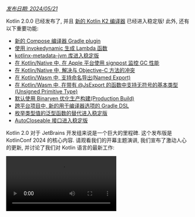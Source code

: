 [//]: # (title: Kotlin 2.0.0 中的新功能)

_[发布日期: 2024/05/21](releases.md#release-details)_

Kotlin 2.0.0 已经发布了, 并且 [新的 Kotlin K2 编译器](#kotlin-k2-compiler) 已经进入稳定版!
此外, 还有以下重要功能:

* [新的 Compose 编译器 Gradle plugin](#new-compose-compiler-gradle-plugin)
* [使用 invokedynamic 生成 Lambda 函数](#generation-of-lambda-functions-using-invokedynamic)
* [kotlinx-metadata-jvm 库进入稳定版](#the-kotlinx-metadata-jvm-library-is-stable)
* [在 Kotlin/Native 中, 在 Apple 平台使用 signpost 监控 GC 性能](#monitoring-gc-performance-with-signposts-on-apple-platforms)
* [在 Kotlin/Native 中, 解决与 Objective-C 方法的冲突](#resolving-conflicts-with-objective-c-methods)
* [在 Kotlin/Wasm 中, 支持命名导出(Named Export)](#support-for-named-export)
* [在 Kotlin/Wasm 中, 在带有 @JsExport 的函数中支持无符号的基本类型(Unsigned Primitive Type)](#support-for-unsigned-primitive-types-in-functions-with-jsexport)
* [默认使用 Binaryen 优化生产构建(Production Build)](#optimized-production-builds-by-default-using-binaryen)
* [跨平台项目中, 新的用于编译器选项的 Gradle DSL](#new-gradle-dsl-for-compiler-options-in-multiplatform-projects)
* [枚举类型值的泛型函数的替代进入稳定版](#stable-replacement-of-the-enum-class-values-generic-function)
* [AutoCloseable 接口进入稳定版](#stable-autocloseable-interface)

Kotlin 2.0 对于 JetBrains 开发组来说是一个巨大的里程碑.
这个发布版是 KotlinConf 2024 的核心内容.
请观看我们的开幕主题演讲, 我们宣布了激动人心的更新, 并讨论了我们对 Kotlin 语言的最新工作:

<video src="https://www.youtube.com/v/Ar73Axsz2YA" title="KotlinConf'24 - Keynote"/>

## IDE 支持 {id="ide-support"}

最新版的 IntelliJ IDEA 和 Android Studio 中绑定了支持 Kotlin 2.0.0 的 Kotlin plugin.
你不需要在你的 IDE 中更新 Kotlin plugin.
你需要做的只是在你的构建脚本中 [变更 Kotlin 版本](releases.md#update-to-a-new-kotlin-version) 为 Kotlin 2.0.0.

* 关于 IntelliJ IDEA 对 Kotlin K2 编译器的支持, 请参见 [IDE 中的支持](#support-in-ides).
* 关于 IntelliJ IDEA 对 Kotlin 的支持, 请参见 [Kotlin 的发布版本](releases.md#ide-support).

## Kotlin K2 编译器 {id="kotlin-k2-compiler"}

完成 K2 编译器的道路是很漫长的, 但是现在 JetBrains 开发组终于准备好宣布它进入稳定版.
在 Kotlin 2.0.0 中, 默认使用新的 Kotlin K2 编译器, 并且它对于所有的编译目标平台都进入 [稳定版](components-stability.md):
JVM, Native, Wasm, 以及 JS.
新的编译器带来了很大的性能改善, 加快新的语言功能的开发, 统一了 Kotlin 支持的所有平台, 并为跨平台项目提供一个更好的架构.

JetBrains 开发组成功的编译了来自选定的用户项目以及内部项目的 1000 万行代码, 确保了新编译器的质量.
18,000 名开发者参与了编译器稳定化的过程, 在总计 80,000 项目中测试了新的 K2 编译器, 并报告他们发现的问题.

为了帮助使用者尽可能平滑的迁移到新编译器, 我们创建了 [K2 编译器迁移向导](k2-compiler-migration-guide.md).
这个向导解释了编译器的各种优点, 指出你可能遇到的各种变更, 并描述在必要的情况下如何回退到之前的版本.

在一篇 [Blog](https://blog.jetbrains.com/kotlin/2024/04/k2-compiler-performance-benchmarks-and-how-to-measure-them-on-your-projects/) 中,
我们讨论了 K2 编译器在不同项目中的性能.
如果你想要查看 K2 编译器性能的真实数据, 并找到如何在你自己的项目中收集性能基准的说明, 请阅读这篇 Blog.

你也可以观看 KotlinConf 2024 的这次演讲, 其中语言首席设计师 Michail Zarečenskij, 讨论了 Kotlin 和 K2 编译器中的功能演化:

<video src="https://www.youtube.com/v/tAGJ5zJXJ7w" title="Kotlin Language Features in 2.0 and Beyond"/>

### K2 编译器目前的限制 {id="current-k2-compiler-limitations"}

在你的 Gradle 项目中启用 K2 存在一些限制, 对于下面的情况, 可能影响使用低于 Gradle 8.3 版本的项目:

* 编译来自 `buildSrc` 的源代码.
* 编译包含的构建中的 Gradle plugin.
* 编译低于 Gradle 8.3 版本的项目中使用到的其它 Gradle plugin.
* 构建 Gradle plugin 依赖项.

如果你遇到上面提到的问题, 你可以通过下面的步骤来解决这些问题:

* 对 `buildSrc`, 任何 Gradle plugin, 以及它们的依赖项, 设置语言版本:

  ```kotlin
  kotlin {
      compilerOptions {
          languageVersion.set(org.jetbrains.kotlin.gradle.dsl.KotlinVersion.KOTLIN_1_9)
          apiVersion.set(org.jetbrains.kotlin.gradle.dsl.KotlinVersion.KOTLIN_1_9)
      }
  }
  ```

  > 如果你对指定的 task 配置语言和 API 版本, 这些值会覆盖由 `compilerOptions` 扩展设置的值.
  > 这种情况下, 语言和 API 版本不应该高于 1.9.
  >
  {style="note"}

* 更新你的项目的 Gradle 版本到 8.3 或更高版本.

### 智能类型转换(Smart Cast)的改进 {id="smart-cast-improvements"}

在特定的情况下, Kotlin 编译器能够将一个对象自动转换为一个类型, 省去你必须自己进行明确类型转换的麻烦.
这个功能称为 [智能类型转换](typecasts.md#smart-casts).
Kotlin K2 编译器能够在比以前更多的场景中进行智能类型转换.

在 Kotlin 2.0.0 中, 我们在以下方面, 对智能类型转换进行了改进:

* [局部变量与后续作用域(Further Scope)](#local-variables-and-further-scopes)
* [使用逻辑 `or` 操作符的类型检查](#type-checks-with-logical-or-operator)
* [内联(Inline)函数](#inline-functions)
* [函数类型的属性](#properties-with-function-types)
* [异常处理](#exception-handling)
* [自增(Increment)和自减(Decrement)操作符](#increment-and-decrement-operators)

#### 局部变量与后续作用域(Further Scope) {id="local-variables-and-further-scopes"}

以前, 如果一个变量在 `if` 条件中被计算为非 `null`, 那么变量会被智能类型转换.
这个变量的信息会在 `if` 代码块的作用域中继续共用.

但是, 如果你在 `if` 条件 **之外** 声明变量, 在 `if` 条件中将没有变量的信息可用, 因此它不能进行智能类型转换.
在 `when` 表达式 和 `while` 循环也会发生这样的情况.

从 Kotlin 2.0.0 开始, 如果你在 `if`, `when`, 或 `while` 条件中使用变量之前声明这个变量,
那么编译器收集的关于这个变量的所有信息, 都可以在相应的代码块中访问, 以进行智能类型转换.

如果你想要进行将布尔条件抽取到变量之类的操作, 这会很有用.
之后, 你可以给变量一个有意义的名称, 这样可以改善你的代码的可读性, 并且可以在后面的代码中重用这个变量.
例如:

```kotlin
class Cat {
    fun purr() {
        println("Purr purr")
    }
}

fun petAnimal(animal: Any) {
    val isCat = animal is Cat
    if (isCat) {
        // 在 Kotlin 2.0.0 中, 编译器能够访问 isCat 的信息,
        // 因此它知道 animal 已被智能类型转换为 Cat 类型.
        // 所以, 可以调用 purr() 函数.
        // 在 Kotlin 1.9.20 中, 编译器不知道这个智能类型转换信息
        // 因此调用 purr() 函数会发生错误.
        animal.purr()
    }
}

fun main() {
    val kitty = Cat()
    petAnimal(kitty)
    // 输出结果为: Purr purr
}
```
{kotlin-runnable="true" kotlin-min-compiler-version="2.0" id="kotlin-smart-casts-k2-local-variables" validate="false"}

#### 使用逻辑 or 操作符的类型检查 {id="type-checks-with-logical-or-operator"}

在 Kotlin 2.0.0 中, 如果你使用 `or` 操作符 (`||`) 将对象的类型检查组合起来, 会执行智能类型转换, 转换为它们最近的共通超类型.
在这次变更之前, 智能类型转换总是会转换为 `Any` 类型.

这种情况下, 你仍然需要手动检查对象类型, 然后才能访问它的属性, 或调用它的函数.
例如:

```kotlin
interface Status {
    fun signal() {}
}

interface Ok : Status
interface Postponed : Status
interface Declined : Status

fun signalCheck(signalStatus: Any) {
    if (signalStatus is Postponed || signalStatus is Declined) {
        // signalStatus 被智能类型转换为共通的超类型 Status
        signalStatus.signal()
        // 在 Kotlin 2.0.0 之前, signalStatus 被智能类型转换为 Any 类型,
        // 因此调用 signal() 函数会导致未解析的引用错误.
        // signal() 函数只有在另一次类型检查, 才能成功调用:

        // check(signalStatus is Status)
        // signalStatus.signal()
    }
}
```

> 共通超类型是联合类型(Union Type)的一种 **近似**.
> Kotlin 中不支持 [联合类型](https://en.wikipedia.org/wiki/Union_type).
>
{style="note"}

#### 内联(Inline)函数 {id="inline-functions"}

在 Kotlin 2.0.0 中, K2 编译器以不同的方式处理内联(Inline)函数, 使得它能够结合其它编译器分析, 来确定是否能够安全的进行智能类型转换.

具体来说, 内联函数现在被看作拥有一个隐含的 [`callsInPlace`](https://kotlinlang.org/api/latest/jvm/stdlib/kotlin.contracts/-contract-builder/calls-in-place.html)
契约(Contract).
这就意味着, 传递给内联函数的任何 Lambda 函数都会被原地调用(call in place).
由于 Lambda 函数被原地调用, 编译器就知道 Lambda 函数不会泄露它的函数 body 部中包含的任何变量的引用.

编译器使用这个信息, 结合其它编译器分析, 来决定是否能够对捕获的变量安全的进行智能类型转换.
例如:

```kotlin
interface Processor {
    fun process()
}

inline fun inlineAction(f: () -> Unit) = f()

fun nextProcessor(): Processor? = null

fun runProcessor(): Processor? {
    var processor: Processor? = null
    inlineAction {
        // 在 Kotlin 2.0.0 中, 编译器知道 processor 是一个局部变量,
        // inlineAction() 是一个内联函数, 因此对 processor 的引用不会泄露.
        // 所以, 可以安全的对 processor 进行智能类型转换.

        // 如果 processor 不为 null, processor 会被智能类型转换
        if (processor != null) {
            // 编译器知道 processor 不为 null, 因此不需要安全调用(safe call)
            processor.process()

            // 在 Kotlin 1.9.20, 你必须进行安全调用(safe call):
            // processor?.process()
        }

        processor = nextProcessor()
    }

    return processor
}
```

#### 函数类型的属性 {id="properties-with-function-types"}

在 Kotlin 的之前版本中, 有一个 bug, 导致类的函数类型的属性不能智能类型转换.
我们在 Kotlin 2.0.0 和 K2 编译器中修正了这个行为. 例如:

```kotlin
class Holder(val provider: (() -> Unit)?) {
    fun process() {
        // 在 Kotlin 2.0.0 中, 如果 provider 不为 null,
        // 那么 provider 会被智能类型转换
        if (provider != null) {
            // 编译器知道 provider 不为 null
            provider()

            // 在 1.9.20, 编译器不知道 provider 不为 null,
            // 因此会产生错误:
            // Reference has a nullable type '(() -> Unit)?', use explicit '?.invoke()' to make a function-like call instead
        }
    }
}
```

这个变更也适用于对 `invoke` 操作符进行重载(overload)的情况. 例如:

```kotlin
interface Provider {
    operator fun invoke()
}

interface Processor : () -> String

class Holder(val provider: Provider?, val processor: Processor?) {
    fun process() {
        if (provider != null) {
            provider()
            // 在 1.9.20 中, 编译器会产生错误:
            // Reference has a nullable type 'Provider?' use explicit '?.invoke()' to make a function-like call instead
        }
    }
}
```

#### 异常处理 {id="exception-handling"}

在 Kotlin 2.0.0 中, 我们对异常处理进行了改进, 使得智能类型转换信息能够传递到 `catch` 和 `finally` 代码块.
这个变更让你的代码更加安全, 因为编译器会追踪你的对象是不是可为 null 的类型. 例如:

```kotlin
//sampleStart
fun testString() {
    var stringInput: String? = null
    // stringInput 被智能类型转换为 String 类型
    stringInput = ""
    try {
        // 编译器知道 stringInput 不为 null
        println(stringInput.length)
        // 输出结果为: 0

        // 编译器拒绝之前的 stringInput 智能类型转换信息.
        // 现在 stringInput 的类型为 String?.
        stringInput = null

        // 产生一个异常
        if (2 > 1) throw Exception()
        stringInput = ""
    } catch (exception: Exception) {
        // 在 Kotlin 2.0.0, 编译器知道 stringInput 可以为 null,
        // 因此 stringInput 继续是可为 null 的类型.
        println(stringInput?.length)
        // 输出结果为: null

        // 在 Kotlin 1.9.20 中, 编译器认为这里不需要安全调用, 但这是不正确的.
    }
}

//sampleEnd
fun main() {
    testString()
}
```
{kotlin-runnable="true" kotlin-min-compiler-version="2.0" id="kotlin-smart-casts-k2-exception-handling"}

#### 自增(Increment)和自减(Decrement)操作符 {id="increment-and-decrement-operators"}

在 Kotlin 2.0.0 之前, 编译器不能理解在使用自增(Increment)或自减(Decrement)操作符之后, 对象类型可能会改变.
由于编译器不能准确的追踪对象类型, 你的代码可能会发生未解析的引用错误.
在 Kotlin 2.0.0 中, 解决了这个问题:

```kotlin
interface Rho {
    operator fun inc(): Sigma = TODO()
}

interface Sigma : Rho {
    fun sigma() = Unit
}

interface Tau {
    fun tau() = Unit
}

fun main(input: Rho) {
    var unknownObject: Rho = input

    // 检查 unknownObject 是否继承 Tau 接口
    // 注意, unknownObject 有可能同时继承 Rho 和 Tau 接口.
    if (unknownObject is Tau) {
        // 使用来自 Rho 接口的重载的 inc() 操作符.
        // 在 Kotlin 2.0.0 中, unknownObject 的类型被智能类型转换为 Sigma.
        ++unknownObject

        // 在 Kotlin 2.0.0 中, 编译器知道 unknownObject 的类型为 Sigma,
        // 因此可以成功的调用 sigma() 函数.
        unknownObject.sigma()

        // 在 Kotlin 1.9.20 中, 在 inc() 被调用时, 编译器不会进行智能类型转换,
        // 因此编译器仍然认为 unknownObject 的类型为 Tau.
        // 调用 sigma() 函数会抛出编译期错误.
        
        // 在 Kotlin 2.0.0 中, 编译器知道 unknownObject 类型为 Sigma,
        // 因此调用 tau() 函数会抛出编译期错误.
        unknownObject.tau()
        // Unresolved reference 'tau'

        // 在 Kotlin 1.9.20 中, 由于编译器错误的认为 unknownObject 类型为 Tau,
        // 因此可以调用 tau() 函数,
        // 但它会抛出 ClassCastException.
    }
}
```
{kotlin-runnable="true" kotlin-min-compiler-version="2.0" id="kotlin-smart-casts-k2-increment-decrement-operators" validate="false"}

### Kotlin Multiplatform 的改进 {id="kotlin-multiplatform-improvements"}

在 Kotlin 2.0.0 中, 我们在以下方面, 对与 Kotlin Multiplatform 相关的 K2 编译器进行了改进:

* [在编译时分离共通源代码和平台源代码](#separation-of-common-and-platform-sources-during-compilation)
* [预期与实际声明(Expected and Actual Declarations)的不同可见度级别](#different-visibility-levels-of-expected-and-actual-declarations)

#### 在编译时分离共通源代码和平台源代码 {id="separation-of-common-and-platform-sources-during-compilation"}

之前, Kotlin 编译器的设计使得它在编译时不能分离共通源代码集和平台源代码集.
结果, 共通代码可以访问平台代码, 导致平台之间的行为不同.
此外, 共通代码使用的一些编译器设置和依赖项也会被泄露到平台代码中.

在 Kotlin 2.0.0 中, 我们的新的 Kotlin K2 编译器的实现包括了编译方案的重新设计, 以确保共通源代码集和平台源代码集严格分离.
当你使用 [预期(Expected)与实际(Actual) 函数](multiplatform-expect-actual.md#expected-and-actual-functions) 时, 这个变更最为明显.
之前, 你的共通代码中的函数调用, 可以被解析为平台代码中的函数. 例如:

<table>
   <tr>
       <td>共通代码</td>
       <td>平台代码</td>
   </tr>
   <tr>
<td>

```kotlin
fun foo(x: Any) = println("common foo")

fun exampleFunction() {
    foo(42)
}
```

</td>
<td>

```kotlin
// JVM
fun foo(x: Int) = println("platform foo")

// JavaScript
// 在 JavaScript 平台上, 没有 foo() 函数的重载
```

</td>
</tr>
</table>

在这个示例中, 共通代码运行在不同平台上时, 会出现不同的行为:

* 在 JVM 平台上, 在共通代码中调用 `foo()` 函数, 导致平台代码的 `foo()` 函数被调用,
  结果是 `platform foo`.
* 在 JavaScript 平台上, 在共通代码中调用 `foo()` 函数导致, 共通代码的 `foo()` 函数被调用,
  结果是 `common foo`, 因为平台代码中没有这个函数可用.

在 Kotlin 2.0.0 中, 共通代码不能访问平台代码, 因此两个平台都会成功的将 `foo()` 函数解析为共通代码中的 `foo()` 函数 : `common foo`.

除了改进平台之间的行为一致性之外, 我们还努力修正了在 IntelliJ IDEA 或 Android Studio 与编译器之间存在行为冲突的情况.
例如, 当你使用 [预期类与实际类](multiplatform-expect-actual.md#expected-and-actual-classes) 时,
会发生下面的情况:

<table>
   <tr>
       <td>共通代码</td>
       <td>平台代码</td>
   </tr>
   <tr>
<td>

```kotlin
expect class Identity {
    fun confirmIdentity(): String
}

fun common() {
    // 在 2.0.0 之前,
    // 会导致 IDE 独有的错误
    Identity().confirmIdentity()
    // RESOLUTION_TO_CLASSIFIER : Expected class
    // Identity has no default constructor.
}
```

</td>
<td>

```kotlin
actual class Identity {
    actual fun confirmIdentity() = "expect class fun: jvm"
}
```

</td>
</tr>
</table>

在这个示例中, 预期类 `Identity` 没有默认构造器, 因此在共通代码中不能成功的调用.
之前, 只有 IDE 会报告这个错误, 但在 JVM 上代码仍然能够成功编译.
但是, 现在编译器能够正确的报告错误:

```none
Expected class 'expect class Identity : Any' does not have default constructor
```

##### 解析行为不会变化的情况 {id="when-resolution-behavior-doesn-t-change"}

我们还在迁移到新的编译方案的过程中, 因此当你调用不在同一个源代码集的函数时, 解析行为仍然相同.
这个差别主要出现在, 你在共通代码中使用来自重载的情况.

假设你有一个库, 其中有 2 个 `whichFun()` 函数, 带有不同的签名:

```kotlin
// 示例库

// 模块: common
fun whichFun(x: Any) = println("common function")

// 模块: JVM
fun whichFun(x: Int) = println("platform function")
```

如果你在共通代码中调用 `whichFun()` 函数, 会被解析为库中参数类型最接近的函数:

```kotlin
// 一个在 JVM 编译目标上使用这个示例库的项目

// 模块: common
fun main() {
    whichFun(2)
    // 输出结果为: platform function
}
```

相比之下, 如果你在相同的源代码集中为 `whichFun()` 声明重载, 那么函数调用会被解析为共通代码中的函数,
因为你的代码不能访问平台相关的版本:

```kotlin
// 没有使用示例库

// 模块: common
fun whichFun(x: Any) = println("common function")

fun main() {
    whichFun(2)
    // 输出结果为: common function
}

// 模块: JVM
fun whichFun(x: Int) = println("platform function")
```

与跨平台库类似, 由于 `commonTest` 模块是在单独的源代码集中, 因此它仍然能够访问平台相关的代码.
因此, `commonTest` 模块中的函数调用的解析, 与旧的编译方案的行为相同.

将来, 这些保留不变的情况, 会变得与新的编译方案更加一致.

#### 预期与实际声明(Expected and Actual Declarations)的不同可见度级别 {id="different-visibility-levels-of-expected-and-actual-declarations"}

在 Kotlin 2.0.0 之前, 如果你在 Kotlin Multiplatform 项目中使用 [预期与实际声明(Expected and Actual Declarations)](multiplatform-expect-actual.md), 它们必须具有相同的 [可见度级别](visibility-modifiers.md).
Kotlin 2.0.0 现在也支持不同的可见度级别, 但 **只允许** 实际声明比预期声明 _更加_ 宽松.
例如:

```kotlin
expect internal class Attribute // 可见度为 internal
actual class Attribute          // 可见度默认为 public, 更加宽松
```

类似的, 如果你在实际声明中使用 [类型别名](type-aliases.md), **低层类型** 的可见度应该与预期声明相同, 或更加宽松.
例如:

```kotlin
expect internal class Attribute                 // 可见度为 internal
internal actual typealias Attribute = Expanded

class Expanded                                  // 可见度默认为 public, 更加宽松
```

### 编译器 plugin 支持 {id="compiler-plugins-support"}

目前, Kotlin K2 编译器支持以下 Kotlin 编译器 plugin:

* [`all-open`](all-open-plugin.md)
* [AtomicFU](https://github.com/Kotlin/kotlinx-atomicfu)
* [`jvm-abi-gen`](https://github.com/JetBrains/kotlin/tree/master/plugins/jvm-abi-gen)
* [`js-plain-objects`](https://github.com/JetBrains/kotlin/tree/master/plugins/js-plain-objects)
* [kapt](whatsnew1920.md#preview-kapt-compiler-plugin-with-k2)
* [Lombok](lombok.md)
* [`no-arg`](no-arg-plugin.md)
* [Parcelize](https://plugins.gradle.org/plugin/org.jetbrains.kotlin.plugin.parcelize)
* [SAM with receiver](sam-with-receiver-plugin.md)
* [serialization](serialization.md)
* [Power-assert](power-assert.md)

此外, Kotlin K2 编译器还支持:

* [Jetpack Compose](https://developer.android.com/jetpack/compose) 编译器 plugin 2.0.0,
  [已被移动进入到 Kotlin 代码仓库](https://android-developers.googleblog.com/2024/04/jetpack-compose-compiler-moving-to-kotlin-repository.html).
* [Kotlin Symbol Processing (KSP) plugin](ksp-overview.md) 从 [KSP2](https://android-developers.googleblog.com/2023/12/ksp2-preview-kotlin-k2-standalone.html) 开始的版本.

> 如果你使用任何其它编译器 plugin, 请查看它们的文档, 确定它们是否与 K2 兼容.
>
{style="tip"}

### Kotlin Power-assert 编译器 plugin (实验性功能) {id="experimental-kotlin-power-assert-compiler-plugin"}

> Kotlin Power-assert plugin 是 [实验性功能](components-stability.md#stability-levels-explained).
> 它随时有可能变更.
>
{style="warning"}

Kotlin 2.0.0 引入了实验性的 Power-assert 编译器 plugin.
这个 plugin 会在失败消息中包含上下文信息, 让调试更加容易, 更加高效, 改善编写测试的体验.

开发者经常需要使用复杂的断言库来编写有效的测试.
Power-assert plugin 能够简化这个过程, 它会自动生成失败消息, 其中包含断言表达式的中间值.
这可以帮助开发者款素理解测试失败的原因.

当一个断言在测试中失败时, 改进的错误消息会显示断言中所有变量和子表达式的值, 可以清楚的看出, 是条件的哪部分导致了失败.
对于检查多个条件的复杂断言, 这会特别有用.

要在你的项目中启用这个 plugin, 请在你的 `build.gradle(.kts)` 文件中配置它:

<tabs group="build-script">
<tab title="Kotlin" group-key="kotlin">

```kotlin
plugins {
    kotlin("multiplatform") version "2.0.0"
    kotlin("plugin.power-assert") version "2.0.0"
}

powerAssert {
    functions = listOf("kotlin.assert", "kotlin.test.assertTrue")
}
```

</tab>
<tab title="Groovy" group-key="groovy">

```groovy
plugins {
    id 'org.jetbrains.kotlin.multiplatform' version '2.0.0'
    id 'org.jetbrains.kotlin.plugin.power-assert' version '2.0.0'
}

powerAssert {
    functions = ["kotlin.assert", "kotlin.test.assertTrue"]
}
```

</tab>
</tabs>

详情请参见 [Kotlin Power-assert plugin 文档](power-assert.md).

### 如何启用 Kotlin K2 编译器 {id="how-to-enable-the-kotlin-k2-compiler"}

从 Kotlin 2.0.0 开始, Kotlin K2 编译器默认启用. 不需要额外的操作.

### 在 Kotlin Playground 中试用 Kotlin K2 编译器 {id="try-the-kotlin-k2-compiler-in-kotlin-playground"}

Kotlin Playground 支持 2.0.0 发布版. [去看看吧!](https://pl.kotl.in/czuoQprce)

### IDE 中的支持 {id="support-in-ides"}

默认情况下, IntelliJ IDEA 和 Android Studio 仍然使用之前的编译器进行代码分析, 代码完成, 高亮, 以及其它与 IDE 相关的功能.
要在你的 IDE 中得到完整的 Kotlin 2.0 体验, 请启用 K2 模式.

在你的 IDE 中, 进入 **Settings** | **Languages & Frameworks** | **Kotlin**, 并选择 **Enable K2 mode** 选项.
IDE 使用它的 K2 模式分析你的代码.

![启用 K2 模式](k2-mode.png){width=200}

启用 K2 模式之后, 由于编译器行为的变化, 你可能会注意到 IDE 分析中的不同.
关于新的 K2 编译器与以前版本的不同, 详情请参见我们的 [迁移向导](k2-compiler-migration-guide.md).

* 关于 K2 模式, 更多详情请参见 [我们的 Blog](https://blog.jetbrains.com/idea/2024/11/k2-mode-becomes-stable/).
* 我们正在积极收集关于 K2 模式的反馈意见, 因此请在我们的 [公开 Slack 频道](https://kotlinlang.slack.com/archives/C0B8H786P) 中分享你的看法.

### 留下你对新的 K2 编译器的反馈意见 {id="leave-your-feedback-on-the-new-k2-compiler"}

我们非常感谢你的反馈意见!

* 如果你遇到的新的 K2 编译器的任何问题, 请在 [我们的问题追踪系统](https://kotl.in/issue) 中报告.
* [启用 "Send usage statistics" 选项](https://www.jetbrains.com/help/idea/settings-usage-statistics.html),
  允许 JetBrains 收集关于 K2 使用状况的匿名数据.

## Kotlin/JVM {id="kotlin-jvm"}

从 2.0.0 版开始, 编译器能够生成包含 Java 22 字节码的类.
这个版本还带来了以下变更:

* [使用 invokedynamic 生成 Lambda 函数](#generation-of-lambda-functions-using-invokedynamic)
* [kotlinx-metadata-jvm 库进入稳定版](#the-kotlinx-metadata-jvm-library-is-stable)

### 使用 invokedynamic 生成 Lambda 函数 {id="generation-of-lambda-functions-using-invokedynamic"}

Kotlin 2.0.0 引入了一个新的默认方法, 使用 `invokedynamic` 生成 Lambda 函数.
这个变更与传统的生成匿名类相比, 减少了应用程序的二进制文件大小.

从第一个版本开始, Kotlin 会将 Lambda 生成为匿名类.
但是, 从 [Kotlin 1.5.0](whatsnew15.md#lambdas-via-invokedynamic) 开始, 可以通过 `-Xlambdas=indy` 编译器选项, 生成 `invokedynamic`.
在 Kotlin 2.0.0 中, `invokedynamic` 成为 Lambda 生成的默认方法.
这个方法产生更小的二进制文件, 并使 Kotlin 与 JVM 优化保持一致, 确保应用程序能够收益于现在的和未来的 JVM 性能改进.

目前, 与通常的 Lambda 编译相比, 存在 3 个限制:

* 编译为 `invokedynamic` 的 Lambda 不能序列化.
* 实验性的 [`reflect()`](https://kotlinlang.org/api/latest/jvm/stdlib/kotlin.reflect.jvm/reflect.html)
  API 不支持使用 `invokedynamic` 生成的 Lambda.
* 在这样的 Lambda 上调用 `.toString()` 会产生可读性更差的字符串表达:

```kotlin
fun main() {
    println({})

    // 使用 Kotlin 1.9.24 和反射功能, 使用
    // () -> kotlin.Unit
    
    // 使用 Kotlin 2.0.0, 使用
    // FileKt$$Lambda$13/0x00007f88a0004608@506e1b77
}
```

要保留生成 Lambda 函数的原来的行为, 你可以使用以下方法中的某一种:

* 对特定的 Lambda 标注 `@JvmSerializableLambda` 注解.
* 使用编译器选项 `-Xlambdas=class`, 对模块中所有的 Lambda, 使用原来的方法生成.

### kotlinx-metadata-jvm 库进入稳定版 {id="the-kotlinx-metadata-jvm-library-is-stable"}

在 Kotlin 2.0.0 中, `kotlinx-metadata-jvm` 库进入 [稳定版](components-stability.md#stability-levels-explained).
现在这个库改为使用 `kotlin` 包, 以及对应的座标(coordinate), 你可以通过 `kotlin-metadata-jvm` (没有 "x") 找到它.

之前, `kotlinx-metadata-jvm` 库拥有独自的发布方案和版本.
现在, 我们将构建和发布 `kotlin-metadata-jvm` 的更新, 作为 Kotlin 发布循环的一部分,
提供与 Kotlin 标准库相同的向后兼容性保证.

`kotlin-metadata-jvm` 库提供一个 API, 读取和修改 Kotlin/JVM 编译器生成的二进制文件的元数据(metadata).

<!-- Learn more about the `kotlinx-metadata-jvm` library in the [documentation](kotlin-metadata-jvm.md). -->

## Kotlin/Native {id="kotlin-native"}

这个版本带来了以下变更:

* [使用 signpost 监控 GC 性能](#monitoring-gc-performance-with-signposts-on-apple-platforms)
* [解决与 Objective-C 方法的冲突](#resolving-conflicts-with-objective-c-methods)
* [修改了 Kotlin/Native 中编译器参数的 log 级别](#changed-log-level-for-compiler-arguments)
* [向 Kotlin/Native 明确添加了标准库和平台依赖项](#explicitly-added-standard-library-and-platform-dependencies-to-kotlin-native)
* [Gradle 配置缓存中的 Task 错误](#tasks-error-in-gradle-configuration-cache)

### 在 Apple 平台使用 signpost 监控 GC 性能 {id="monitoring-gc-performance-with-signposts-on-apple-platforms"}

之前, 只能通过查看日志来监控 Kotlin/Native 的垃圾收集器(Garbage Collector, GC)的性能.
但是, 这些日志没有与 Xcode Instruments 集成, 它是一种用来调查 iOS App 性能问题的常用工具包.

从 Kotlin 2.0.0 开始, GC 使用 Instruments 中的 signpost 来报告暂停.
Signpost 允许定制你的 App 中的日志, 因此, 现在调试 iOS App 的性能时, 你可以检查应用程序的冻结是不是由 GC 暂停引起的.

关于 GC 性能分析, 详情请参见 [文档](native-memory-manager.md#monitor-gc-performance).

### 解决与 Objective-C 方法的冲突 {id="resolving-conflicts-with-objective-c-methods"}

Objective-C 方法可以有不同的名称, 但使用相同的数量和类型的参数.
例如,
[`locationManager:didEnterRegion:`](https://developer.apple.com/documentation/corelocation/cllocationmanagerdelegate/1423560-locationmanager?language=objc)
和 [`locationManager:didExitRegion:`](https://developer.apple.com/documentation/corelocation/cllocationmanagerdelegate/1423630-locationmanager?language=objc).
在 Kotlin 中, 这些方法拥有相同的签名, 试图使用它们会导致重载(overload)冲突的错误.

以前, 你需要手动压制冲突的重载, 以避免这个编译错误.
为了改善 Kotlin 与 Objective-C 的互操作性, Kotlin 2.0.0 引入了新的 `@ObjCSignatureOverride` 注解.

这个注解指示 Kotlin 编译器忽略冲突的重载, 应对从 Objective-C 类继承了带有相同参数类型但不同参数名称的多个函数的情况.

适用这个注解也比普遍的压制错误更加安全. 这个注解只能用于覆盖 Objective-C 方法的情况,
这些方法受到支持并经过测试, 而普遍的压制错误可能会隐藏重要的错误, 并导致静默的代码破坏.

### 修改了编译器参数的 log 级别 {id="changed-log-level-for-compiler-arguments"}

在这个发布版中, Kotlin/Native Gradle task (例如 `compile`, `link`, 和
`cinterop`) 中的编译器参数 log 级别, 从 `info` 变更为 `debug`.

使用 `debug` 作为默认值, log 级别与其他 Gradle 编译 task 保持一致, 并提供详细的调试信息, 包括所有的编译器参数.

### 向 Kotlin/Native 明确添加了标准库和平台依赖项 {id="explicitly-added-standard-library-and-platform-dependencies-to-kotlin-native"}

之前, Kotlin/Native 编译器会隐含的解析标准库和平台依赖项, 导致Kotlin Gradle plugin 在不同的 Kotlin 编译目标上的工作方式不一致.

现在, 每个 Kotlin/Native Gradle 编译都会通过 `compileDependencyFiles` [编译参数](multiplatform-dsl-reference.md#compilation-parameters),
在它的编译期库路径中明确的包含标准库和平台依赖项.

### Gradle 配置缓存中的 Task 错误 {id="tasks-error-in-gradle-configuration-cache"}

从 Kotlin 2.0.0 开始, 你可能会遇到配置缓存错误, 显示以下消息:
`invocation of Task.project at execution time is unsupported`.

这个错误出现在 `NativeDistributionCommonizerTask` 和 `KotlinNativeCompile` 等 task 中.

但是, 这是一个虚假的错误.
底层问题是存在与 Gradle 配置缓存不兼容的 task, 例如 `publish*` task.

你可能无法立即理解这个差异, 因为错误消息指出了一个不同的根本原因.

由于错误报告没有明确的说明正确的错误原因, [Gradle 开发组正在处理这个问题, 以修正错误报告](https://github.com/gradle/gradle/issues/21290).

## Kotlin/Wasm {id="kotlin-wasm"}

Kotlin 2.0.0 改善了性能, 以及与 JavaScript 的互操作性:

* [默认使用 Binaryen 优化生产构建(Production Build)](#optimized-production-builds-by-default-using-binaryen)
* [支持命名导出(Named Export)](#support-for-named-export)
* [在带有 `@JsExport` 的函数中支持无符号的基本类型(Unsigned Primitive Type)](#support-for-unsigned-primitive-types-in-functions-with-jsexport)
* [在 Kotlin/Wasm 中生成 TypeScript 声明文件](#generation-of-typescript-declaration-files-in-kotlin-wasm)
* [支持捕获 JavaScript 异常](#support-for-catching-javascript-exceptions)
* [新的异常处理方案, 可以作为选项使用](#new-exception-handling-proposal-is-now-supported-as-an-option)
* [`withWasm()` 函数分为 JS 和 WASI 变体](#the-withwasm-function-is-split-into-js-and-wasi-variants)

### 默认使用 Binaryen 优化生产构建(Production Build) {id="optimized-production-builds-by-default-using-binaryen"}

Kotlin/Wasm 工具链现在会对所有的项目, 在生产编译过程中使用 [Binaryen](https://github.com/WebAssembly/binaryen) 工具, 而不是以前的手动设置方案.
根据我们的估计, 它应该能够改善运行期性能, 并减少你的项目的二进制文件大小.

> 这个变更只影响生产编译. 开发编译的过程继续保持不变.
>
{style="note"}

### 支持命名导出(Named Export) {id="support-for-named-export"}

之前, 来自 Kotlin/Wasm 的所有导出声明, 在导入到 JavaScript 时使用默认导出:

```javascript
//JavaScript:
import Module from "./index.mjs"

Module.add()
```

现在, 你可以使用名称导入每个标记了 `@JsExport` 的 Kotlin 声明:

```kotlin
// Kotlin:
@JsExport
fun add(a: Int, b: Int) = a + b
```

```javascript
//JavaScript:
import { add } from "./index.mjs"
```

命名导出使得在 Kotlin 和 JavaScript 模块之间共用代码更加容易.
它改进了可读性, 并帮助你管理模块之间的依赖.

### 在带有 @JsExport 的函数中支持无符号的基本类型(Unsigned Primitive Type) {id="support-for-unsigned-primitive-types-in-functions-with-jsexport"}

从 Kotlin 2.0.0 开始, 你可以在带有 `@JsExport` 注解的外部声明和函数中, 使用 [无符号的基本类型(Unsigned Primitive Type)](unsigned-integer-types.md), 这个注解让 Kotlin/Wasm 函数可以在 JavaScript 代码 中使用.

之前的版本存在限制, 在导出和外部声明中不能直接使用 [无符号的基本类型](unsigned-integer-types.md),
这个功能可以缓解这个限制.

现在你可以导出使用无符号基本类型作为返回类型或参数类型的函数, 并使用那些返回或使用无符号基本类型的外部声明.

关于 Kotlin/Wasm 与 JavaScript 的互操作性, 详情请参见 [文档](wasm-js-interop.md#use-javascript-code-in-kotlin).

### 在 Kotlin/Wasm 中生成 TypeScript 声明文件 {id="generation-of-typescript-declaration-files-in-kotlin-wasm"}

> 在 Kotlin/Wasm 中生成 TypeScript 声明文件是 [实验性功能](components-stability.md#stability-levels-explained).
> 它随时有可能变更或被删除.
>
{style="warning"}

在 Kotlin 2.0.0 中, Kotlin/Wasm 编译器现在能够根据你的 Kotlin 代码中的任何 `@JsExport` 声明生成 TypeScript 定义.
这些定义可以供 IDE 和 JavaScript 工具使用, 用来提供代码自动完成, 帮助进行类型检查, 并使在 JavaScript 中包含 Kotlin 代码变得更加容易.

Kotlin/Wasm 编译器会收集任何标记了 `@JsExport` 的 [顶级函数](wasm-js-interop.md#functions-with-the-jsexport-annotation),
并自动在一个 `.d.ts` 文件中生成 TypeScript 定义.

要生成 TypeScript 定义, 请在你的 `build.gradle(.kts)` 文件中, 在 `wasmJs {}` 代码块中,
添加 `generateTypeScriptDefinitions()` 函数:

```kotlin
kotlin {
    wasmJs {
        binaries.executable()
        browser {
        }
        generateTypeScriptDefinitions()
    }
}
```

### 支持捕获 JavaScript 异常 {id="support-for-catching-javascript-exceptions"}

之前, Kotlin/Wasm 代码不能捕获 JavaScript 异常, 因此难以处理由程序的 JavaScript 端产生的错误.

在 Kotlin 2.0.0 中, 我们实现了在 Kotlin/Wasm 中捕获 JavaScript 异常的功能.
这个实现允许你使用 `try-catch` 代码块, 捕获特定的类型, 例如 `Throwable` 或 `JsException`,
来正确的处理这些错误.

此外, 帮助代码无论是否发生异常都会执行的 `finally` 代码块, 也能正常工作了.
尽管我们引入了对捕获 JavaScript 异常的支持, 但在 JavaScript 异常发生时,
不会提供额外的信息, 例如调用栈.
但是, [我们正在努力实现这些功能](https://youtrack.jetbrains.com/issue/KT-68185/WasmJs-Attach-js-exception-object-to-JsException).

### 新的异常处理方案, 可以作为选项使用 {id="new-exception-handling-proposal-is-now-supported-as-an-option"}

在这个发布版中, 我们在 Kotlin/Wasm 中引入了对 WebAssembly 新版本 [异常处理方案](https://github.com/WebAssembly/exception-handling/blob/main/proposals/exception-handling/Exceptions.md)
的支持.

这个更新确保新的方案符合 Kotlin 的要求, 允许在只支持方案最新版本的虚拟机上使用 Kotlin/Wasm.

请使用 `-Xwasm-use-new-exception-proposal` 编译器选项来启用新的异常处理方案, 这个选项默认关闭.

### withWasm() 函数分为 JS 和 WASI 变体 {id="the-withwasm-function-is-split-into-js-and-wasi-variants"}

用来为层级结构模板提供 Wasm 编译目标的 `withWasm()` 函数, 已被废弃,
改为使用专门的 `withWasmJs()` 和 `withWasmWasi()` 函数.

现在你可以在树定义中, 将 WASI 和 JS 编译目标分离到不同的组.

## Kotlin/JS {id="kotlin-js"}

除了其它变更之外, 这个版本还为 Kotlin 带来了现代 JS 编译, 支持更多来自 ES2015 标准的功能:

* [新的编译目标](#new-compilation-target)
* [使用 ES2015 生成器(Generator) 编译挂起函数](#suspend-functions-as-es2015-generators)
* [向 main 函数传递参数](#passing-arguments-to-the-main-function)
* [对 Kotlin/JS 项目的逐个文件编译](#per-file-compilation-for-kotlin-js-projects)
* [集合互操作性的改善](#improved-collection-interoperability)
* [支持 createInstance()](#support-for-createinstance)
* [支持类型安全的普通(plain) JavaScript 对象](#support-for-type-safe-plain-javascript-objects)
* [支持 npm 包管理器](#support-for-npm-package-manager)
* [编译 task 的变更](#changes-to-compilation-tasks)
* [不再支持旧的 Kotlin/JS JAR artifact](#discontinuing-legacy-kotlin-js-jar-artifacts)

### 新的编译目标 {id="new-compilation-target"}

在 Kotlin 2.0.0 中, 我们对 Kotlin/JS 添加了一个新的编译目标, `es2015`.
这是一种新的方式, 可以在 Kotlin 中一次性启用所有的 ES2015 功能支持.

你可以在 `build.gradle(.kts)` 文件中这样设置:

```kotlin
kotlin {
    js {
        compilerOptions {
            target.set("es2015")
        }
    }
}
```

新的编译目标会自动启用 [ES 类和模块](whatsnew19.md#experimental-support-for-es2015-classes-and-modules),
以及新支持的 [ES 生成器](#suspend-functions-as-es2015-generators).

### 使用 ES2015 生成器(Generator) 编译挂起函数 {id="suspend-functions-as-es2015-generators"}

这个发布版引入了对 ES2015 生成器(Generator) 的 [实验性](components-stability.md#stability-levels-explained) 支持,
用于编译 [挂起函数](composing-suspending-functions.md).

使用生成器而不是状态机, 能够改善你的项目的最终捆绑包(bundle)大小.
例如, JetBrains 开发组通过使用 ES2015 生成器, 成功的将它的 Space 项目的捆绑包大小减少了 20%.

[关于 ES2015 (ECMAScript 2015, ES6), 详情请参见官方文档](https://262.ecma-international.org/6.0/).

### 向 main 函数传递参数 {id="passing-arguments-to-the-main-function"}

从 Kotlin 2.0.0 开始, 你可以为 `main()` 函数指定 `args` 的来源.
这个功能使得使用命令行和传递参数变得更加容易.

要使用这个功能, 请使用新的 `passAsArgumentToMainFunction()` 函数定义 `js {}` 代码块, 这个函数返回一个字符串数组:

```kotlin
kotlin {
    js {
        binary.executable()
        passAsArgumentToMainFunction("Deno.args")
    }
}
```

函数会在运行期执行. 它接受 JavaScript 表达式, 并将它用作 `args: Array<String>` 参数,
而不是 `main()` 函数调用.

而且, 如果你使用 Node.js 运行环境, 你可以利用一个特殊的别名.
使用它, 你可以将 `process.argv` 传递给 `args` 参数, 而不是每次都手动添加它:

```kotlin
kotlin {
    js {
        binary.executable()
        nodejs {
            passProcessArgvToMainFunction()
        }
    }
}
```

### 对 Kotlin/JS 项目的逐个文件编译 {id="per-file-compilation-for-kotlin-js-projects"}

Kotlin 2.0.0 对 Kotlin/JS 项目的输出引入了一个新的粒度选项.
你现在可以设置逐个文件的编译, 为每个 Kotlin 文件生成一个 JavaScript 文件.
它有助于显著优化最终捆绑包(bundle)的大小, 并改善程序的装载时间.

之前, 只有 2 个输出选项. Kotlin/JS 编译器可以为整个项目生成单个 `.js` 文件.
但是, 这个文件可能太大, 不便于使用.
只要你想使用来自你项目的一个函数, 你就不得不包含整个 JavaScript 文件作为依赖项.
或者, 你也可以配置编译, 对每个项目模块生成单独的 `.js` 文件.
这仍然是默认的选项.

由于模块文件也可能太大, 因此在 Kotlin 2.0.0 中, 我们添加了一个更加细粒度的输出,
为每个 Kotlin 文件生成 1 个 JavaScript 文件(如果文件包含导出声明, 则生成 2 个JavaScript 文件).
要启用逐个文件编译模式, 请执行以下步骤:

1. 向你的构建文件添加 [`useEsModules()`](whatsnew19.md#experimental-support-for-es2015-classes-and-modules) 函数,
   以支持 ECMAScript 模块:

   ```kotlin
   // build.gradle.kts
   kotlin {
       js(IR) {
           useEsModules() // 启用 ES2015 模块
           browser()
       }
   }
   ```

   你也可以使用新的 `es2015` [编译目标](#new-compilation-target) 做到这一点.

2. 适用 `-Xir-per-file` 编译器选项, 或更新你的 `gradle.properties` 文件, 如下:

   ```none
   # gradle.properties
   kotlin.js.ir.output.granularity=per-file // 默认设定是 `per-module`
   ```

### 集合互操作性的改善 {id="improved-collection-interoperability"}

从 Kotlin 2.0.0 开始, 可以将签名中包含 Kotlin 集合类型的声明导出到 JavaScript (以及 TypeScript).
对于 `Set`, `Map`, 和 `List` 集合类型, 以及它们的可变(Mutable)类型, 都是如此.

要在 JavaScript 中使用 Kotlin 集合, 首先要对需要的声明标注
[`@JsExport`](https://kotlinlang.org/api/latest/jvm/stdlib/kotlin.js/-js-export/) 注解:

```kotlin
// Kotlin
@JsExport
data class User(
    val name: String,
    val friends: List<User> = emptyList()
)

@JsExport
val me = User(
    name = "Me",
    friends = listOf(User(name = "Kodee"))
)
```

然后你就可以在 JavaScript 中, 象通常的 JavaScript 数组一样使用它们:

```javascript
// JavaScript
import { User, me, KtList } from "my-module"

const allMyFriendNames = me.friends
    .asJsReadonlyArrayView()
    .map(x => x.name) // ['Kodee']
```

> 不幸的是, 还不能在 JavaScript 中创建 Kotlin 集合.
> 我们计划在 Kotlin 2.0.20 中添加这个功能.
>
{style="note"}

### 支持 createInstance() {id="support-for-createinstance"}

从 Kotlin 2.0.0 开始, 你可以在 Kotlin/JS 编译目标中使用
[`createInstance()`](https://kotlinlang.org/api/latest/jvm/stdlib/kotlin.reflect.full/create-instance.html)
函数.
之前, 这个函数只能在 JVM 中使用.

这个函数来自 [KClass](https://kotlinlang.org/api/latest/jvm/stdlib/kotlin.reflect/-k-class/) 接口,
它创建指定的类的一个新的实例, 对于获得一个 Kotlin 类的运行期引用很有用.

### 支持类型安全的普通(plain) JavaScript 对象 {id="support-for-type-safe-plain-javascript-objects"}

> `js-plain-objects` plugin 是 [实验性功能](components-stability.md#stability-levels-explained).
> 它随时有可能变更或被删除.
> `js-plain-objects` plugin **只** 支持 K2 编译器.
>
{style="warning"}

为了更容易的使用 JavaScript API, 在 Kotlin 2.0.0 中, 我们提供了一个新的 plugin: [`js-plain-objects`](https://github.com/JetBrains/kotlin/tree/master/plugins/js-plain-objects),
你可以使用它创建类型安全的普通(plain) JavaScript 对象.
这个 plugin 检查你的代码中带有 `@JsPlainObject` 注解的所有 [外部接口](wasm-js-interop.md#external-interfaces),
并添加:

* 同伴对象(Companion Object)中的一个内联的 `invoke` 操作符函数, 你可以将它用作构造器.
* 一个 `.copy()` 函数, 你可以用它创建你的对象的一个拷贝, 同时修改它的一些属性.

例如:

```kotlin
import kotlinx.js.JsPlainObject

@JsPlainObject
external interface User {
    var name: String
    val age: Int
    val email: String?
}

fun main() {
    // 创建一个 JavaScript 对象
    val user = User(name = "Name", age = 10)
    // 复制这个对象, 并添加一个 email
    val copy = user.copy(age = 11, email = "some@user.com")

    println(JSON.stringify(user))
    // 输出结果为: { "name": "Name", "age": 10 }
    println(JSON.stringify(copy))
    // 输出结果为: { "name": "Name", "age": 11, "email": "some@user.com" }
}
```

通过这种方式创建任何 JavaScript 对象都更加安全, 因为你可以在编译期看到错误, 甚至你的 IDE 还可以高亮显示错误,
而不是在运行期才能看到错误.

考虑下面的示例, 它使用一个 `fetch()` 函数与 JavaScript API 交互, 使用外部接口描述 JavaScript 对象的形式:

```kotlin
import kotlinx.js.JsPlainObject

@JsPlainObject
external interface FetchOptions {
    val body: String?
    val method: String
}

// 对 Window.fetch 的封装
suspend fun fetch(url: String, options: FetchOptions? = null) = TODO("Add your custom behavior here")

// 会发生编译期错误, 因为 "metod" 不能识别为 method
fetch("https://google.com", options = FetchOptions(metod = "POST"))
// 会发生编译期错误, 因为 method 是必须的
fetch("https://google.com", options = FetchOptions(body = "SOME STRING")) 
```

相比之下, 如果你使用 `js()` 函数, 而不是创建你的 JavaScript 对象,
就只能在运行期发现错误, 或者根本不会发生错误:

```kotlin
suspend fun fetch(url: String, options: FetchOptions? = null) = TODO("Add your custom behavior here")

// 不会发生错误. 因为 "metod" 无法识别, 会使用错误的 method(GET).
fetch("https://google.com", options = js("{ metod: 'POST' }"))

// 默认会使用 GET method. 会发生运行期错误, 因为不应该出现 body.
fetch("https://google.com", options = js("{ body: 'SOME STRING' }"))
// TypeError: Window.fetch: HEAD or GET Request cannot have a body
```

要使用 `js-plain-objects` plugin, 请向你的 `build.gradle(.kts)` 文件添加以下内容:

<tabs group="build-script">
<tab title="Kotlin" group-key="kotlin">

```kotlin
plugins {
    kotlin("plugin.js-plain-objects") version "2.0.0"
}
```

</tab>
<tab title="Groovy" group-key="groovy">

```groovy
plugins {
    id "org.jetbrains.kotlin.plugin.js-plain-objects" version "2.0.0"
}
```

</tab>
</tabs>

### 支持 npm 包管理器 {id="support-for-npm-package-manager"}

之前, Kotlin Multiplatform Gradle plugin 只能使用 [Yarn](https://yarnpkg.com/lang/en/) 作为包管理器, 来下载和安装 npm 依赖项.
从 Kotlin 2.0.0 开始, 你可以改为使用 [npm](https://www.npmjs.com/) 作为你的包管理器.
使用 npm 作为包管理器, 意味着在你的设置过程中, 减少了一个需要管理的工具.

为了保持向后兼容性, Yarn 仍然是默认的包管理器.
要使用 npm 作为你的包管理器, 请在你的 `gradle.properties` 文件中设置以下属性:

```kotlin
kotlin.js.yarn = false
```

### 编译 task 的变更 {id="changes-to-compilation-tasks"}

之前, `webpack` 和 `distributeResources` 编译 task 都输出到相同的目录.
而且, `distribution` task 也将 `dist` 声明为它的输出目录.
这就导致输出重叠,并产生编译警告.

因此, 从 Kotlin 2.0.0 开始, 我们实现了以下变更:

* `webpack` task 现在输出到单独的文件夹.
* `distributeResources` task 被完全删除.
* `distribution` task 现在的类型为 `Copy`, 并输出到 `dist` 文件夹.

### 不再支持旧的 Kotlin/JS JAR artifact {id="discontinuing-legacy-kotlin-js-jar-artifacts"}

从 Kotlin 2.0.0 开始, Kotlin 的发布版不再包含旧的 `.jar` 扩展名的 Kotlin/JS artifact.
旧的 artifact 过去曾在旧 Kotlin/JS 编译器中使用, 这个旧编译器已经不再支持了,
对于 IR 编译器, 使用 `klib` 格式, 不再需要旧的 artifact.

## Gradle 的改进 {id="gradle-improvements"}

Kotlin 2.0.0 完全兼容 Gradle 6.8.3 到 8.5版本.
你也可以使用最新的 Gradle 发布版, 但如果你这样做, 请记住, 你可能遇到废弃警告, 或者 Gradle 的某些新功能可能无法工作.

这个版本带来了以下变更:

* [跨平台项目中, 用于编译器选项的新的 Gradle DSL](#new-gradle-dsl-for-compiler-options-in-multiplatform-projects)
* [新的 Compose 编译器 Gradle plugin](#new-compose-compiler-gradle-plugin)
* [新的属性, 用于区分 JVM 和 Android 发布的库](#new-attribute-to-distinguish-jvm-and-android-published-libraries)
* [在 Kotlin/Native 中, 改进了对 CInteropProcess 的 Gradle 依赖项处理](#improved-gradle-dependency-handling-for-cinteropprocess-in-kotlin-native)
* [Gradle 中的可见度变更](#visibility-changes-in-gradle)
* [Gradle 项目中, Kotlin 数据使用新的目录](#new-directory-for-kotlin-data-in-gradle-projects)
* [在需要时下载 Kotlin/Native 编译器](#kotlin-native-compiler-downloaded-when-needed)
* [废弃编译器选项的旧的定义方式](#deprecated-old-ways-of-defining-compiler-options)
* [提高了 AGP 的最低支持版本](#bumped-minimum-supported-agp-version)
* [新的 Gradle 属性, 用于试用最新的语言版本](#new-gradle-property-for-trying-the-latest-language-version)
* [构建报告的新的 JSON 输出格式](#new-json-output-format-for-build-reports)
* [kapt 配置从父配置(superconfiguration)继承注解处理器](#kapt-configurations-inherit-annotation-processors-from-superconfigurations)
* [Kotlin Gradle plugin 不再使用已废弃的 Gradle 约定](#kotlin-gradle-plugin-no-longer-uses-deprecated-gradle-conventions)

### 跨平台项目中, 用于编译器选项的新的 Gradle DSL {id="new-gradle-dsl-for-compiler-options-in-multiplatform-projects"}

> 这个功能是 [实验性功能](components-stability.md#stability-levels-explained).
> 它随时有可能变更或被删除.
> 请注意, 只为评估目的来使用这个功能.
> 希望你能通过 [YouTrack](https://kotl.in/issue) 提供你的反馈意见.
>
{style="warning"}

在 Kotlin 2.0.0 之前, 在使用 Gradle 的跨平台项目中配置编译器选项, 只能在比较低的级别上进行, 例如对各个 task, 编译, 或源代码集.
为了更容易的在项目中更加宽泛的级别上配置编译器选项, Kotlin 2.0.0 带来了新的 Gradle DSL.

使用这个新 DSL, 你可以对所有的编译目标和共用的源代码集, 例如 `commonMain`, 在扩展级别配置编译器选项,
以及对特定的编译目标, 在编译目标级别配置编译器选项:

```kotlin
kotlin {
    compilerOptions {
        // 扩展级别共通的编译器选项
        // 对所有的编译目标和共用的源代码集, 用作默认设定
        allWarningsAsErrors.set(true)
    }
    jvm {
        compilerOptions {
            // 编译目标级别的 JVM 编译器选项
            // 对这个编译目标中的所有编译, 用作默认设定
            noJdk.set(true)
        }
    }
}
```

整个项目配置现在包含 3 层. 最高层是扩展级别, 然后是编译目标级别,
最低层是编译单元 (通常是一个编译 task):

![Kotlin 编译器选项的级别](compiler-options-levels.svg){width=700}

较高级别的设置会被用作较低级别的约定 (默认) 值:

* 扩展级编译器选项的值, 是编译目标级编译器选项的默认值, 包括共用的源代码集,
  例如 `commonMain`, `nativeMain`, 和 `commonTest`.
* 编译目标级编译器选项的值, 会被用作编译单元(task)的编译器选项的默认值,
  例如, `compileKotlinJvm` 和 `compileTestKotlinJvm` task.

反过来, 较低级别的配置, 会覆盖较高级别的相关设置:

* Task 级的编译器选项, 会覆盖编译目标级或扩展级的相关配置.
* 编译目标级的编译器选项, 会覆盖扩展级的相关配置.

在配置你的项目时, 要注意, 某些设置编译器选项的旧方式已经被 [废弃](#deprecated-old-ways-of-defining-compiler-options) 了.

我们鼓励你在跨平台项目中试用新的 DSL, 在 [YouTrack](https://kotl.in/issue) 留下反馈意见中,
因为我们计划让这个 DSL 成为推荐的编译器选项配置方案.

### 新的 Compose 编译器 Gradle plugin {id="new-compose-compiler-gradle-plugin"}

Jetpack Compose 编译器, 负责将可组合项(composable)翻译为 Kotlin 代码, 现在已被合并进入 Kotlin 代码仓库.
这将帮助 Compose 项目过渡到 Kotlin 2.0.0, 因为 Compose 编译器将会始终与 Kotlin 同时发布.
这也会将 Compose 编译器版本提升为 2.0.0.

要在你的项目中使用新的 Compose 编译器, 请在你的 `build.gradle(.kts)` 文件中适用 `org.jetbrains.kotlin.plugin.compose` Gradle plugin,
并将它的版本设置为与 Kotlin 2.0.0 相同.

关于这个变更, 以及迁移指南, 详情请参见 [Compose 编译器](https://www.jetbrains.com/help/kotlin-multiplatform-dev/compose-compiler.html) 文档.

### 新的属性, 用于区分 JVM 和 Android 发布的库 {id="new-attribute-to-distinguish-jvm-and-android-published-libraries"}

从 Kotlin 2.0.0 开始, [`org.gradle.jvm.environment`](https://docs.gradle.org/current/userguide/variant_attributes.html#sub:jvm_default_attributes)
Gradle 属性默认会和所有的 Kotlin 变体一起发布.

这个属性有助于发布 Kotlin Multiplatform 库的 JVM 和 Android 变体.
它指明某个库变体更加适合于某个 JVM 环境.
目标环境可以是 "android", "standard-jvm", 或 "no-jvm".

发布这个属性, 可以让非跨平台的客户端, 例如只用于 Java 的项目,
在使用带有 JVM 和 Android 编译目标的 Kotlin Multiplatform 库时更加健壮.

如果必要, 你可以禁止发布这个属性.
要做到这一点, 请向你的 `gradle.properties` 文件添加以下 Gradle 选项:

```none
kotlin.publishJvmEnvironmentAttribute=false
```

### 在 Kotlin/Native 中, 改进了对 CInteropProcess 的 Gradle 依赖项处理 {id="improved-gradle-dependency-handling-for-cinteropprocess-in-kotlin-native"}

在这个发布版中, 我们增强了 `defFile` 属性的处理, 以确保在 Kotlin/Native 项目中更好的管理 Gradle task 依赖项.

在这个更新之前, 如果 `defFile` 属性被指定为另一个还未执行的 task 的输出, 那么 Gradle 构建可能失败.
对这个问题的变通方法是, 添加一个对这个 task 的依赖项:

```kotlin
kotlin {
    macosArm64("native") {
        compilations.getByName("main") {
            cinterops {
                val cinterop by creating {
                    defFileProperty.set(createDefFileTask.flatMap { it.defFile.asFile })
                    project.tasks.named(interopProcessingTaskName).configure {
                        dependsOn(createDefFileTask)
                    }
                }
            }
        }
    }
}
```

为了解决这个问题, 有了一个新的 `RegularFileProperty` 属性, 名为 `definitionFile`.
现在, Gradle 会在关联的 task 在构建过程的稍后阶段运行之后, 延迟验证 `definitionFile` 属性是否存在.
通过这个新方案, 不再需要额外的依赖项.

`CInteropProcess` task 和 `CInteropSettings` 类使用 `definitionFile` 属性, 而不是 `defFile` 和 `defFileProperty`:

<tabs group ="build-script">
<tab id="kotlin" title="Kotlin" group-key="kotlin">

```kotlin
kotlin {
    macosArm64("native") {
        compilations.getByName("main") {
            cinterops {
                val cinterop by creating {
                    definitionFile.set(project.file("def-file.def"))
                }
            }
        }
    }
}
```

</tab>
<tab id="groovy" title="Groovy" group-key="groovy">

```groovy
kotlin {
    macosArm64("native") {
        compilations.main {
            cinterops {
                cinterop {
                    definitionFile.set(project.file("def-file.def"))
                }
            }
        }
    }
}
```

</tab>
</tabs>

> `defFile` 和 `defFileProperty` 参数已废弃.
>
{style="warning"}

### Gradle 中的可见度变更 {id="visibility-changes-in-gradle"}

> 这个变更只影响 Kotlin DSL 使用者.
>
{style="note"}

在 Kotlin 2.0.0 中, 我们修改了 Kotlin Gradle Plugin, 以便在你的构建脚本中得到更好的控制, 以及更高的安全性.
之前, 用于特定的 DSL 上下文的某些 Kotlin DSL 函数和属性, 会被无意中泄露到其它 DSL 上下文中.
这种泄露可能导致, 使用错误的编译器选项, 设置被多次适用, 以及其它配置错误:

```kotlin
kotlin {
    // 编译目标 DSL 不能访问
    // 定义在 kotlin{} 扩展 DSL 中的方法和属性
    jvm {
        // 编译 DSL 不能访问
        // 定义在 kotlin{} 扩展 DSL 和 Kotlin jvm{} 编译目标 DSL 中的方法和属性
        compilations.configureEach {
            // 编译 task DSL 不能访问
            // 定义在 kotlin{} 扩展, Kotlin jvm{} 编译目标, 或 Kotlin 编译 DSL 中的方法和属性
            compileTaskProvider.configure {
                // 例如:
                explicitApi()
                // 错误, 因为它定义在 kotlin{} 扩展 DSL 中
                mavenPublication {}
                // 错误, 因为它定义在 Kotlin jvm{} target DSL 中
                defaultSourceSet {}
                // 错误, 因为它定义在 Kotlin 编译 DSL 中
            }
        }
    }
}
```

为了解决这个问题, 我们添加了 `@KotlinGradlePluginDsl` 注解,
防止 Kotlin Gradle plugin DSL 函数和属性暴露到它们不应该能够使用的层级.
以下层级之间会相互分离:

* Kotlin 扩展
* Kotlin 编译目标
* Kotlin 编译
* Kotlin 编译 task

对于最常见的情况, 我们添加了编译器警告, 其中包含当你的构建脚本配置不正确时如何修正的建议.
例如:

```kotlin
kotlin {
    jvm {
        sourceSets.getByName("jvmMain").dependencies {
            implementation("org.jetbrains.kotlinx:kotlinx-coroutines-core-jvm:1.7.3")
        }
    }
}
```

这种情况下, 对 `sourceSets` 的警告消息是:

```none
[DEPRECATION] 'sourceSets: NamedDomainObjectContainer<KotlinSourceSet>' is deprecated.Accessing 'sourceSets' container on the Kotlin target level DSL is deprecated. Consider configuring 'sourceSets' on the Kotlin extension level.
```

对于这个变更, 希望你能提供反馈意见!
请在我们的 [#gradle Slack channel](https://kotlinlang.slack.com/archives/C19FD9681) 中, 直接向 Kotlin 开发者分享你的评论.
[请到这里获取 Slack 邀请](https://surveys.jetbrains.com/s3/kotlin-slack-sign-up).

### Gradle 项目中, Kotlin 数据使用新的目录 {id="new-directory-for-kotlin-data-in-gradle-projects"}

> 不要将 `.kotlin` 目录提交到版本控制系统.
> 例如, 如果你使用 Git, 请将 `.kotlin` 添加到你的项目的 `.gitignore` 文件.
>
{style="warning"}

在 Kotlin 1.8.20 中, Kotlin Gradle plugin 将它的数据存储切换到了 Gradle 项目缓存目录中: `<project-root-directory>/.gradle/kotlin`.
但是, `.gradle` 目录被保留为专供 Gradle 使用, 因此不能保证它未来能够正常使用.

为了解决这个问题, 从 Kotlin 2.0.0 开始, 我们默认将 Kotlin 数据存储在你的 `<project-root-directory>/.kotlin` 中.
我们会继续将一些数据存储在 `.gradle/kotlin` 目录中, 以保证向后兼容性.

你可以配置的新的 Gradle 属性是:

| Gradle 属性                                           | 描述                                                           |
|-----------------------------------------------------|--------------------------------------------------------------|
| `kotlin.project.persistent.dir`                     | 配置你的项目级数据的存储位置. 默认值: `<project-root-directory>/.kotlin`      |
| `kotlin.project.persistent.dir.gradle.disableWrite` | 一个 boolean 值, 控制是否禁止将 Kotlin 数据写入 `.gradle` 目录. 默认值: `false` |

要让这些属性生效, 请将它们添加到你的项目的 `gradle.properties` 文件.

### 在需要时下载 Kotlin/Native 编译器 {id="kotlin-native-compiler-downloaded-when-needed"}

在 Kotlin 2.0.0 之前, 如果在你的跨平台项目的 Gradle 构建脚本中, 存在 [Kotlin/Native 编译目标](native-target-support.md) 配置,
Gradle 总是会在 [配置阶段](https://docs.gradle.org/current/userguide/build_lifecycle.html#sec:configuration)
下载 Kotlin/Native 编译器.

即使不存在 [执行阶段](https://docs.gradle.org/current/userguide/build_lifecycle.html#sec:execution) 运行的,
对 Kotlin/Native 编译目标编译代码的 task, 也会发生这种情况.
对于只想查看他们项目中的 JVM 或 JavaScript 代码的使用者来说, 通过这种方式下载 Kotlin/Native 编译器是非常低效的.
例如, 作为 CI 流程的一部分, 对他们的 Kotlin 项目执行测试或检查的情况.

在 Kotlin 2.0.0 中, 我们修改了 Kotlin Gradle plugin 中的这个行为,
让 Kotlin/Native 编译器在 [执行阶段](https://docs.gradle.org/current/userguide/build_lifecycle.html#sec:execution) 下载,
并且 **只有** 要求对 Kotlin/Native 编译目标进行编译时才会下载.

反过来, Kotlin/Native 编译器的依赖项, 现在也不会作为编译器的一部分下载, 而是在执行阶段中下载.

如果你遇到与这个新行为相关的任何问题, 你可以向你的 `gradle.properties` 文件添加以下 Gradle 属性, 暂时切换回之前的行为:

```none
kotlin.native.toolchain.enabled=false
```

从 Kotlin 1.9.20-Beta 开始, 除 CDN 之外, Kotlin/Native 的发行版还会发布到 [Maven Central](https://repo.maven.apache.org/maven2/org/jetbrains/kotlin/kotlin-native-prebuilt/).

这使得我们能够改变 Kotlin 查找并下载必要的 artifact 的方式.
默认情况下, 它现在使用你在项目的 `repositories {}` 代码块中指定的 Maven 仓库, 而不是 CDN.

你可以在你的 `gradle.properties` 文件中设置以下 Gradle 属性, 暂时切换到以前的行为:

```none
kotlin.native.distribution.downloadFromMaven=false
```

如果遇到任何问题, 请报告到我们的问题追踪系统 [YouTrack](https://kotl.in/issue).
这两个修改默认行为的 Gradle 属性都只是临时的, 会在未来的发布版中删除.

### 废弃编译器选项的旧的定义方式 {id="deprecated-old-ways-of-defining-compiler-options"}

在这个发布版中, 我们继续编译器选项的设置方式.
它应该能够解决不同方式之间的歧义, 并使得项目配置更加直观.

从 Kotlin 2.0.0 开始, 以下用于指定编译器选项的 DSL 已被废弃:

* `KotlinCompile` 接口中的 `kotlinOptions` DSL, 实现所有的 Kotlin 编译 task.
  请改为使用 `KotlinCompilationTask<CompilerOptions>`.
* `KotlinCompilation` 接口中的, 类型为 `HasCompilerOptions` 的 `compilerOptions` 属性.
  这个 DSL 与其它 DSL 不一致, 并且与 `KotlinCompilation.compileTaskProvider` 编译 task 中的 `compilerOptions`
  配置相同的 `KotlinCommonCompilerOptions` 对象, 因此让使用者困惑.

  相反, 我们推荐使用 Kotlin 编译 task 中的 `compilerOptions` 属性:

  ```kotlin
  kotlinCompilation.compileTaskProvider.configure {
      compilerOptions { ... }
  }
  ```

  例如:

  ```kotlin
  kotlin {
      js(IR) {
          compilations.all {
              compileTaskProvider.configure {
                  compilerOptions.freeCompilerArgs.add("-Xir-minimized-member-names=false")
              }
          }
      }
  }
  ```

* `KotlinCompilation` 接口中的 `kotlinOptions` DSL.
* `KotlinNativeArtifactConfig` 接口中的 `kotlinOptions` DSL,
  `KotlinNativeLink` 类, 以及 `KotlinNativeLinkArtifactTask` 类.
  请改为使用 `toolOptions` DSL.
* `KotlinJsDce` 接口中的 `dceOptions` DSL. 请改为使用 `toolOptions` DSL.

关于如何在 Kotlin Gradle plugin 中指定编译器选项, 请参见 [如何定义选项](gradle-compiler-options.md#how-to-define-options).

### 提高了 AGP 的最低支持版本 {id="bumped-minimum-supported-agp-version"}

从 Kotlin 2.0.0 开始, 最低支持的 Android Gradle plugin 版本是 7.1.3.

### 新的 Gradle 属性, 用于试用最新的语言版本 {id="new-gradle-property-for-trying-the-latest-language-version"}

在 Kotlin 2.0.0 之前, 我们提供了以下 Gradle 属性来试用新的 K2 编译器: `kotlin.experimental.tryK2`.
现在 K2 编译器在 Kotlin 2.0.0 中已经默认启用了, 我们决定将这个属性演化为一个新的形式,
你可以使用它在你的项目中试用最新的语言版本: `kotlin.experimental.tryNext`.
当你在 `gradle.properties` 文件中使用这个属性时, Kotlin Gradle plugin 会使用比你的 Kotlin 版本的默认语言版本更高一个版本.
例如, 在 Kotlin 2.0.0 中, 默认的语言版本是 2.0, 因此这个属性会将语言版本配置为 2.1.

这个新的 Gradle 属性会在 [构建报告](gradle-compilation-and-caches.md#build-reports) 中,
生成与之前使用 `kotlin.experimental.tryK2` 时类似的指标.
配置的语言版本会包含在输出中. 例如:

```none
##### 'kotlin.experimental.tryNext' results #####
:app:compileKotlin: 2.1 language version
:lib:compileKotlin: 2.1 language version
##### 100% (2/2) tasks have been compiled with Kotlin 2.1 #####
```

关于如何启用构建报告, 以及构建报告的内容, 请参见 [构建报告](gradle-compilation-and-caches.md#build-reports).

### 构建报告的新的 JSON 输出格式 {id="new-json-output-format-for-build-reports"}

在 Kotlin 1.7.0 中, 我们引入了构建报告, 帮助追踪编译器的性能.
随着时间的推移, 我们添加了更多的指标, 让这些报告更加详细, 在调查性能问题时更有帮助.
之前, 本地文件唯一的输出格式是 `*.txt` 格式.
在 Kotlin 2.0.0 中, 我们支持 JSON 输出格式, 使得更容易使用其它工具进行分析.

要为你的构建报告配置 JSON 输出格式, 请在你的 `gradle.properties` 文件中声明以下属性:

```none
kotlin.build.report.output=json

// 用来存储你的构建报告的目录
kotlin.build.report.json.directory=my/directory/path
```

或者, 你也可以运行以下命令:

```shell
./gradlew assemble -Pkotlin.build.report.output=json -Pkotlin.build.report.json.directory="my/directory/path"
``` 

配置完成后, Gradle 会在你指定的目录中生成构建报告, 名称为:
`${project_name}-date-time-<sequence_number>.json`.

下面是一个使用 JSON 输出格式的构建报告的示例片段, 其中包含构建指标和汇总指标:

```json
"buildOperationRecord": [
    {
     "path": ":lib:compileKotlin",
      "classFqName": "org.jetbrains.kotlin.gradle.tasks.KotlinCompile_Decorated",
      "startTimeMs": 1714730820601,
      "totalTimeMs": 2724,
      "buildMetrics": {
        "buildTimes": {
          "buildTimesNs": {
            "CLEAR_OUTPUT": 713417,
            "SHRINK_AND_SAVE_CURRENT_CLASSPATH_SNAPSHOT_AFTER_COMPILATION": 19699333,
            "IR_TRANSLATION": 281000000,
            "NON_INCREMENTAL_LOAD_CURRENT_CLASSPATH_SNAPSHOT": 14088042,
            "CALCULATE_OUTPUT_SIZE": 1301500,
            "GRADLE_TASK": 2724000000,
            "COMPILER_INITIALIZATION": 263000000,
            "IR_GENERATION": 74000000,
...
          }
        }
...
 "aggregatedMetrics": {
    "buildTimes": {
      "buildTimesNs": {
        "CLEAR_OUTPUT": 782667,
        "SHRINK_AND_SAVE_CURRENT_CLASSPATH_SNAPSHOT_AFTER_COMPILATION": 22031833,
        "IR_TRANSLATION": 333000000,
        "NON_INCREMENTAL_LOAD_CURRENT_CLASSPATH_SNAPSHOT": 14890292,
        "CALCULATE_OUTPUT_SIZE": 2370750,
        "GRADLE_TASK": 3234000000,
        "COMPILER_INITIALIZATION": 292000000,
        "IR_GENERATION": 89000000,
...
      }
    }
```

### kapt 配置从父配置(superconfiguration)继承注解处理器 {id="kapt-configurations-inherit-annotation-processors-from-superconfigurations"}

在 Kotlin 2.0.0 之前, 如果你想要在一个单独的 Gradle 配置中定义一组共通的注解处理器, 并在子项目的 kapt 相关配置中扩展这个配置,
kapt 会跳过注解处理, 因为它无法找到任何注解处理器.
在 Kotlin 2.0.0 中, kapt 可以成功的检测到, 存在对你的注解处理器的间接依赖项.

例如, 对一个使用 [Dagger](https://dagger.dev/) 的子项目, 在你的 `build.gradle(.kts)` 文件中, 使用以下配置:

```kotlin
val commonAnnotationProcessors by configurations.creating
configurations.named("kapt") { extendsFrom(commonAnnotationProcessors) }

dependencies {
    implementation("com.google.dagger:dagger:2.48.1")
    commonAnnotationProcessors("com.google.dagger:dagger-compiler:2.48.1")
}
```

在这个示例中, Gradle 配置 `commonAnnotationProcessors` 是你对注解处理的共通配置, 你希望对所有的项目使用这个配置.
你使用 [`extendsFrom()`](https://docs.gradle.org/current/dsl/org.gradle.api.artifacts.Configuration.html#org.gradle.api.artifacts.Configuration:extendsFrom)
方法, 将 `commonAnnotationProcessors` 添加为父配置(superconfiguration).
kapt 会看到 Gradle 配置 `commonAnnotationProcessors` 存在一个对 Dagger 注解处理器的依赖项.
因此, kapt 会在它的配置中包含 Dagger 注解处理器, 用于注解处理.

感谢 Christoph Loy [实现了这个功能](https://github.com/JetBrains/kotlin/pull/5198)!

### Kotlin Gradle plugin 不再使用已废弃的 Gradle 约定 {id="kotlin-gradle-plugin-no-longer-uses-deprecated-gradle-conventions"}

在 Kotlin 2.0.0 之前, 如果你使用 Gradle 8.2 或更高版本, Kotlin Gradle plugin 会错误的使用 Gradle 8.2 中已被废弃的约定.
这会导致 Gradle 报告构建废弃警告.
在 Kotlin 2.0.0 中, Kotlin Gradle plugin 已经更新, 当你使用 Gradle 8.2 或更高版本时, 不再触发这些废弃警告.

## 标准库 {id="standard-library"}

这个发布版为 Kotlin 标准库带来了进一步的稳定性, 并让更多的既有的函数成为所有平台上共通函数:

* [枚举类型值的泛型函数的替代进入稳定版](#stable-replacement-of-the-enum-class-values-generic-function)
* [AutoCloseable 接口进入稳定版](#stable-autocloseable-interface)
* [共通的 protected 属性 AbstractMutableList.modCount](#common-protected-property-abstractmutablelist-modcount)
* [共通的 protected 函数 AbstractMutableList.removeRange](#common-protected-function-abstractmutablelist-removerange)
* [共通的 String.toCharArray(destination)](#common-string-tochararray-destination-function)

### 枚举类型值的泛型函数的替代进入稳定版 {id="stable-replacement-of-the-enum-class-values-generic-function"}

在 Kotlin 2.0.0 中, `enumEntries<T>()` 函数进入 [稳定版](components-stability.md#stability-levels-explained).
`enumEntries<T>()` 函数是对泛型函数 `enumValues<T>()` 的替代.
新的函数返回一个 List, 包含指定的枚举类型 `T` 的所有枚举值.
之前引入了枚举类的 `entries` 属性, 而且也进入稳定版, 可以替代合成(synthetic)函数 `values()`.
关于 `entries` 属性, 详情请参见 [Kotlin 1.8.20 中的新功能](whatsnew1820.md#a-modern-and-performant-replacement-of-the-enum-class-values-function).

> `enumValues<T>()` 函数仍然支持, 但我们推荐你改为使用 `enumEntries<T>()` 函数, 因为它的性能损失较少.
> 每次调用 `enumValues<T>()`, 都会创建一个新的数组,
> 而每次调用 `enumEntries<T>()`, 都会返回相同的 List, 这样要高效得多.
>
{style="tip"}

例如:

```kotlin
enum class RGB { RED, GREEN, BLUE }

inline fun <reified T : Enum<T>> printAllValues() {
    print(enumEntries<T>().joinToString { it.name })
}

printAllValues<RGB>()
// 输出结果为: RED, GREEN, BLUE
```

### AutoCloseable 接口进入稳定版 {id="stable-autocloseable-interface"}

在 Kotlin 2.0.0 中, 共通的 [`AutoCloseable`](https://kotlinlang.org/api/latest/jvm/stdlib/kotlin/-auto-closeable/)
接口进入 [稳定版](components-stability.md#stability-levels-explained).
它帮助你轻松的关闭资源, 并包含一组有用的函数:

* `use()` 扩展函数, 在指定的资源上执行给定的代码块函数, 然后正确的关闭资源, 无论是否有异常抛出.
* `AutoCloseable()` 构造器函数, 创建 `AutoCloseable` 接口的实例.

在下面的示例中, 我们定义 `XMLWriter` 接口, 并假定有一个资源实现了这个接口.
例如, 这个资源可以是一个类, 它打开文件, 写入 XML 内容, 然后关闭文件:

```kotlin
interface XMLWriter {
    fun document(encoding: String, version: String, content: XMLWriter.() -> Unit)
    fun element(name: String, content: XMLWriter.() -> Unit)
    fun attribute(name: String, value: String)
    fun text(value: String)

    fun flushAndClose()
}

fun writeBooksTo(writer: XMLWriter) {
    val autoCloseable = AutoCloseable { writer.flushAndClose() }
    autoCloseable.use {
        writer.document(encoding = "UTF-8", version = "1.0") {
            element("bookstore") {
                element("book") {
                    attribute("category", "fiction")
                    element("title") { text("Harry Potter and the Prisoner of Azkaban") }
                    element("author") { text("J. K. Rowling") }
                    element("year") { text("1999") }
                    element("price") { text("29.99") }
                }
                element("book") {
                    attribute("category", "programming")
                    element("title") { text("Kotlin in Action") }
                    element("author") { text("Dmitry Jemerov") }
                    element("author") { text("Svetlana Isakova") }
                    element("year") { text("2017") }
                    element("price") { text("25.19") }
                }
            }
        }
    }
}
```

### 共通的 protected 属性 AbstractMutableList.modCount {id="common-protected-property-abstractmutablelist-modcount"}

在这个发布版中, `AbstractMutableList` 接口中的 `protected` 属性 [`modCount`](https://kotlinlang.org/api/latest/jvm/stdlib/kotlin.collections/-abstract-mutable-list/mod-count.html)
成为共通属性.
之前, `modCount` 属性可以在各个平台使用, 但不能在共通编译目标中使用.
现在, 你可以创建 `AbstractMutableList` 的自定义实现, 并访问在共通代码中这个属性.

这个属性追踪对集合执行的结构化修改的次数.
包括改变集合大小的操作, 或以可能导致正在进行的迭代返回错误结果的方式改变列表的操作.

在实现自定义 List 时, 你可以使用 `modCount` 属性来注册和检测并发的修改.

### 共通的 protected 函数 AbstractMutableList.removeRange {id="common-protected-function-abstractmutablelist-removerange"}

在这个发布版中, `AbstractMutableList` 接口中的 `protected` 函数 [`removeRange()`](https://kotlinlang.org/api/latest/jvm/stdlib/kotlin.collections/-abstract-mutable-list/remove-range.html)
成为共通函数.
之前, 它可以在各个平台使用, 但不能在共通编译目标中使用.
现在, 你可以创建 `AbstractMutableList` 的自定义实现, 并在共通代码中覆盖这个函数.

The 函数 removes elements from this list 以下 the specified range. By overriding this 函数, 你 可以 take
advantage of the custom implementations and improve the 性能 of the list operation.

### 共通的 String.toCharArray(destination) 函数 {id="common-string-tochararray-destination-function"}

这个发布版引入了一个共通的 [`String.toCharArray(destination)`](https://kotlinlang.org/api/latest/jvm/stdlib/kotlin.text/to-char-array.html)
函数.
之前, 它只能在 JVM 上使用.

让我们来比较这个函数和既有的 [`String.toCharArray()`](https://kotlinlang.org/api/latest/jvm/stdlib/kotlin.text/to-char-array.html)
函数.
它会创建一个新的 `CharArray`, 其中包含指定的字符串中的字符.
然而, 新的共通函数 `String.toCharArray(destination)`, 会将 `String` 字符移动到一个既有的目标 `CharArray` 中.
如果你已经有了一个缓冲区, 想要填充这个缓冲区, 这会很有用:

```kotlin
fun main() {
    val myString = "Kotlin is awesome!"
    val destinationArray = CharArray(myString.length)

    // 转换字符串, 并存储到 destinationArray 中:
    myString.toCharArray(destinationArray)

    for (char in destinationArray) {
        print("$char ")
        // 输出结果为: K o t l i n   i s   a w e s o m e !
    }
}
```
{kotlin-runnable="true"}

## 安装 Kotlin 2.0.0 {id="install-kotlin-2-0-0"}

从 IntelliJ IDEA 2023.3 和 Android Studio Iguana (2023.2.1) Canary 15 开始,
Kotlin plugin 作为一个包含在 IDE 中的捆绑 plugin 发布.
这意味着你不再能够通过 JetBrains Marketplace 安装这个 plugin.

要更新到新的 Kotlin 版本, 请在你的构建脚本中 [变更 Kotlin 版本](releases.md#update-to-a-new-kotlin-version) 到 2.0.0.
